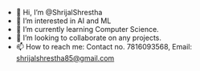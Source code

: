 - 👋 Hi, I’m @ShrijalShrestha
- 👀 I’m interested in AI and ML
- 🌱 I’m currently learning Computer Science.
- 💞️ I’m looking to collaborate on any projects.
- 📫 How to reach me: Contact no. 7816093568, Email: shrijalshrestha85@gmail.com

<!---
ShrijalShrestha/ShrijalShrestha is a ✨ special ✨ repository because its `README.md` (this file) appears on your GitHub profile.
You can click the Preview link to take a look at your changes.
--->
